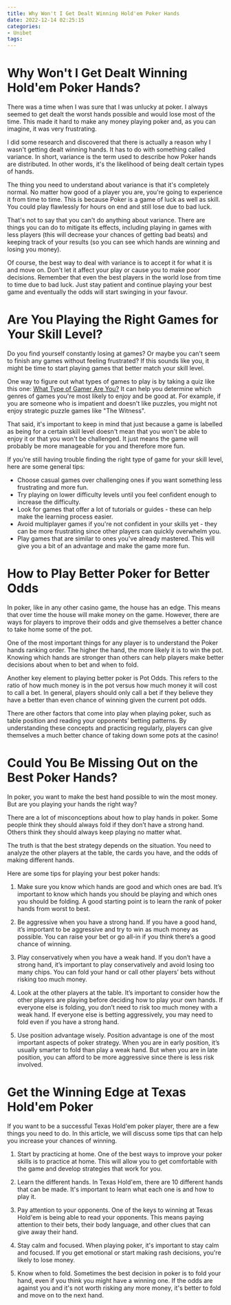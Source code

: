 ```yaml
---
title: Why Won't I Get Dealt Winning Hold'em Poker Hands
date: 2022-12-14 02:25:15
categories:
- Unibet
tags:
---
```



#  Why Won't I Get Dealt Winning Hold'em Poker Hands?

There was a time when I was sure that I was unlucky at poker. I always seemed to get dealt the worst hands possible and would lose most of the time. This made it hard to make any money playing poker and, as you can imagine, it was very frustrating.

I did some research and discovered that there is actually a reason why I wasn't getting dealt winning hands. It has to do with something called variance. In short, variance is the term used to describe how Poker hands are distributed. In other words, it's the likelihood of being dealt certain types of hands.

The thing you need to understand about variance is that it's completely normal. No matter how good of a player you are, you're going to experience it from time to time. This is because Poker is a game of luck as well as skill. You could play flawlessly for hours on end and still lose due to bad luck.

That's not to say that you can't do anything about variance. There are things you can do to mitigate its effects, including playing in games with less players (this will decrease your chances of getting bad beats) and keeping track of your results (so you can see which hands are winning and losing you money).

Of course, the best way to deal with variance is to accept it for what it is and move on. Don't let it affect your play or cause you to make poor decisions. Remember that even the best players in the world lose from time to time due to bad luck. Just stay patient and continue playing your best game and eventually the odds will start swinging in your favour.

#  Are You Playing the Right Games for Your Skill Level?

Do you find yourself constantly losing at games? Or maybe you can't seem to finish any games without feeling frustrated? If this sounds like you, it might be time to start playing games that better match your skill level.

One way to figure out what types of games to play is by taking a quiz like this one: [What Type of Gamer Are You?](https://www.canva.com/create/quizzes/a3Gdn2/) It can help you determine which genres of games you're most likely to enjoy and be good at. For example, if you are someone who is impatient and doesn't like puzzles, you might not enjoy strategic puzzle games like "The Witness".

That said, it's important to keep in mind that just because a game is labelled as being for a certain skill level doesn't mean that you won't be able to enjoy it or that you won't be challenged. It just means the game will probably be more manageable for you and therefore more fun. 

If you're still having trouble finding the right type of game for your skill level, here are some general tips:

- Choose casual games over challenging ones if you want something less frustrating and more fun. 
- Try playing on lower difficulty levels until you feel confident enough to increase the difficulty. 
- Look for games that offer a lot of tutorials or guides - these can help make the learning process easier. 
- Avoid multiplayer games if you're not confident in your skills yet - they can be more frustrating since other players can quickly overwhelm you. 
- Play games that are similar to ones you've already mastered. This will give you a bit of an advantage and make the game more fun.

#  How to Play Better Poker for Better Odds

In poker, like in any other casino game, the house has an edge. This means that over time the house will make money on the game. However, there are ways for players to improve their odds and give themselves a better chance to take home some of the pot.

One of the most important things for any player is to understand the Poker hands ranking order. The higher the hand, the more likely it is to win the pot. Knowing which hands are stronger than others can help players make better decisions about when to bet and when to fold.

Another key element to playing better poker is Pot Odds. This refers to the ratio of how much money is in the pot versus how much money it will cost to call a bet. In general, players should only call a bet if they believe they have a better than even chance of winning given the current pot odds.

There are other factors that come into play when playing poker, such as table position and reading your opponents’ betting patterns. By understanding these concepts and practicing regularly, players can give themselves a much better chance of taking down some pots at the casino!

#  Could You Be Missing Out on the Best Poker Hands?

In poker, you want to make the best hand possible to win the most money. But are you playing your hands the right way?

There are a lot of misconceptions about how to play hands in poker. Some people think they should always fold if they don’t have a strong hand. Others think they should always keep playing no matter what.

The truth is that the best strategy depends on the situation. You need to analyze the other players at the table, the cards you have, and the odds of making different hands.

Here are some tips for playing your best poker hands:

1) Make sure you know which hands are good and which ones are bad. It’s important to know which hands you should be playing and which ones you should be folding. A good starting point is to learn the rank of poker hands from worst to best.

2) Be aggressive when you have a strong hand. If you have a good hand, it’s important to be aggressive and try to win as much money as possible. You can raise your bet or go all-in if you think there’s a good chance of winning.

3) Play conservatively when you have a weak hand. If you don’t have a strong hand, it’s important to play conservatively and avoid losing too many chips. You can fold your hand or call other players’ bets without risking too much money.

4) Look at the other players at the table. It’s important to consider how the other players are playing before deciding how to play your own hands. If everyone else is folding, you don’t need to risk too much money with a weak hand. If everyone else is betting aggressively, you may need to fold even if you have a strong hand.

5) Use position advantage wisely. Position advantage is one of the most important aspects of poker strategy. When you are in early position, it’s usually smarter to fold than play a weak hand. But when you are in late position, you can afford to be more aggressive since there is less risk involved.

#  Get the Winning Edge at Texas Hold'em Poker

If you want to be a successful Texas Hold'em poker player, there are a few things you need to do. In this article, we will discuss some tips that can help you increase your chances of winning.

1. Start by practicing at home. One of the best ways to improve your poker skills is to practice at home. This will allow you to get comfortable with the game and develop strategies that work for you.

2. Learn the different hands. In Texas Hold'em, there are 10 different hands that can be made. It's important to learn what each one is and how to play it.

3. Pay attention to your opponents. One of the keys to winning at Texas Hold'em is being able to read your opponents. This means paying attention to their bets, their body language, and other clues that can give away their hand.

4. Stay calm and focused. When playing poker, it's important to stay calm and focused. If you get emotional or start making rash decisions, you're likely to lose money.

5. Know when to fold. Sometimes the best decision in poker is to fold your hand, even if you think you might have a winning one. If the odds are against you and it's not worth risking any more money, it's better to fold and move on to the next hand.